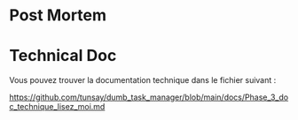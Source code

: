 # Post Mortem




# Technical Doc

Vous pouvez trouver la documentation technique dans le fichier suivant :

https://github.com/tunsay/dumb_task_manager/blob/main/docs/Phase_3_doc_technique_lisez_moi.md